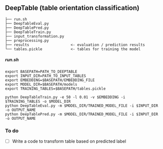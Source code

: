 ## DeepTable (table orientation classification)

```
├── run.sh
├── DeepTableEval.py
├── DeepTablePred.py
├── DeepTableTrain.py
├── input_transformation.py
├── preprocessing.py
├── results                   <- evaluation / prediction results
└── tables.pickle             <- tables for training the model
```

##### run.sh
```
export BASEPATH=PATH_TO_DEEPTABLE
export INPUT_DIR=PATH_TO_INPUT_TABLES
export EMBEDDING=$BASEPATH/EMBEDDING_FILE
export MODEL_DIR=$BASEPATH/models
export TRAINING_TABLES=$BASEPATH/tables.pickle

python DeepTableTrain.py -e 50 -l 0.01 -v $EMBEDDING -i $TRAINING_TABLES -o $MODEL_DIR
python DeepTableEval.py -m $MODEL_DIR/TRAINED_MODEL_FILE -i $INPUT_DIR -o OUTPUT_NAME
python DeepTablePred.py -m $MODEL_DIR/TRAINED_MODEL_FILE -i $INPUT_DIR -o OUTPUT_NAME
```

### To do

- [ ] Write a code to transform table based on predicted label
